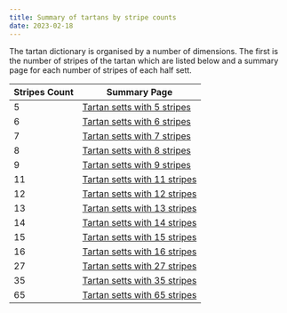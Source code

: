 ```yaml
---
title: Summary of tartans by stripe counts
date: 2023-02-18
---
```


The tartan dictionary is organised by a number of dimensions.  The first is the number of stripes of the tartan which are listed below and a summary page for each number of stripes of each half sett.


| Stripes Count | Summary Page |
|---------------|--------------|
| 5 | [Tartan setts with 5 stripes](/stripes/stripes5)|
| 6 | [Tartan setts with 6 stripes](/stripes/stripes6)|
| 7 | [Tartan setts with 7 stripes](/stripes/stripes7)|
| 8 | [Tartan setts with 8 stripes](/stripes/stripes8)|
| 9 | [Tartan setts with 9 stripes](/stripes/stripes9)|
| 11 | [Tartan setts with 11 stripes](/stripes/stripes11)|
| 12 | [Tartan setts with 12 stripes](/stripes/stripes12)|
| 13 | [Tartan setts with 13 stripes](/stripes/stripes13)|
| 14 | [Tartan setts with 14 stripes](/stripes/stripes14)|
| 15 | [Tartan setts with 15 stripes](/stripes/stripes15)|
| 16 | [Tartan setts with 16 stripes](/stripes/stripes16)|
| 27 | [Tartan setts with 27 stripes](/stripes/stripes27)|
| 35 | [Tartan setts with 35 stripes](/stripes/stripes35)|
| 65 | [Tartan setts with 65 stripes](/stripes/stripes65)|

